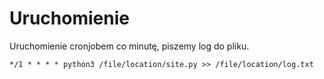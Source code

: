 
# Uruchomienie

Uruchomienie cronjobem co minutę, piszemy log do pliku.

	*/1 * * * * python3 /file/location/site.py >> /file/location/log.txt






